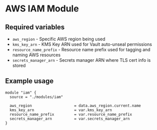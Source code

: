 # AWS IAM Module

## Required variables

* `aws_region` - Specific AWS region being used
* `kms_key_arn` - KMS Key ARN used for Vault auto-unseal permissions
* `resource_name_prefix` - Resource name prefix used for tagging and naming AWS resources
* `secrets_manager_arn` - Secrets manager ARN where TLS cert info is stored

## Example usage

```hcl
module "iam" {
  source = "./modules/iam"

  aws_region                   = data.aws_region.current.name
  kms_key_arn                  = var.kms_key_arn
  resource_name_prefix         = var.resource_name_prefix
  secrets_manager_arn          = var.secrets_manager_arn
}
```
